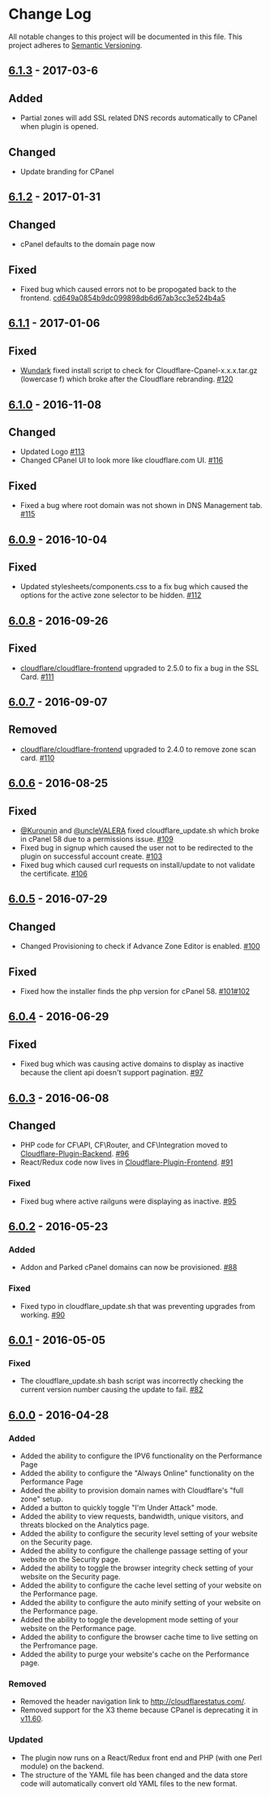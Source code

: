 # Change Log
All notable changes to this project will be documented in this file.
This project adheres to [Semantic Versioning](http://semver.org/).

## [6.1.3](#6.1.3) - 2017-03-6

## Added
- Partial zones will add SSL related DNS records automatically to CPanel when plugin is opened.

## Changed
- Update branding for CPanel

## [6.1.2](#6.1.2) - 2017-01-31

## Changed
- cPanel defaults to the domain page now

## Fixed
- Fixed bug which caused errors not to be propogated back to the frontend. [cd649a0854b9dc099898db6d67ab3cc3e524b4a5](https://github.com/cloudflare/Cloudflare-CPanel/commit/cd649a0854b9dc099898db6d67ab3cc3e524b4a5)

## [6.1.1](#6.1.1) - 2017-01-06

## Fixed
- [Wundark](https://github.com/Wundark) fixed install script to check for Cloudflare-Cpanel-x.x.x.tar.gz (lowercase f) which broke after the Cloudflare rebranding. [#120](https://github.com/cloudflare/Cloudflare-CPanel/pull/120)

## [6.1.0](#6.1.0) - 2016-11-08

## Changed
- Updated Logo [#113](https://github.com/cloudflare/Cloudflare-CPanel/pull/113)
- Changed CPanel UI to look more like cloudflare.com UI. [#116](https://github.com/cloudflare/Cloudflare-CPanel/pull/116)

## Fixed
- Fixed a bug where root domain was not shown in DNS Management tab. [#115](https://github.com/cloudflare/Cloudflare-CPanel/pull/115)

## [6.0.9](#6.0.9) - 2016-10-04

## Fixed
- Updated stylesheets/components.css to a fix bug which caused the options for the active zone selector to be hidden. [#112](https://github.com/cloudflare/Cloudflare-CPanel/pull/112)

## [6.0.8](#6.0.8) - 2016-09-26

## Fixed
- [cloudflare/cloudflare-frontend](https://github.com/cloudflare/Cloudflare-Frontend) upgraded to 2.5.0 to fix a bug in the SSL Card. [#111](https://github.com/cloudflare/Cloudflare-CPanel/pull/111)

## [6.0.7](#6.0.7) - 2016-09-07

## Removed
- [cloudflare/cloudflare-frontend](https://github.com/cloudflare/Cloudflare-Frontend) upgraded to 2.4.0 to remove zone scan card. [#110](https://github.com/cloudflare/Cloudflare-CPanel/pull/110)

## [6.0.6](#6.0.6) - 2016-08-25

## Fixed
- [@Kurounin](https://github.com/Kurounin) and [@uncleVALERA](https://github.com/uncleVALERA) fixed cloudflare_update.sh which broke in cPanel 58 due to a permissions issue. [#109](https://github.com/cloudflare/Cloudflare-CPanel/pull/109)
- Fixed bug in signup which caused the user not to be redirected to the plugin on successful account create. [#103](https://github.com/cloudflare/Cloudflare-CPanel/pull/103)
- Fixed bug which caused curl requests on install/update to not validate the certificate. [#106](https://github.com/cloudflare/Cloudflare-CPanel/pull/106)

## [6.0.5](#6.0.5) - 2016-07-29
## Changed
- Changed Provisioning to check if Advance Zone Editor is enabled. [#100](https://github.com/cloudflare/Cloudflare-CPanel/pull/100)

## Fixed  
- Fixed how the installer finds the php version for cPanel 58. [#101](https://github.com/cloudflare/Cloudflare-CPanel/pull/101)[#102](https://github.com/cloudflare/Cloudflare-CPanel/pull/102)


## [6.0.4](#6.0.4) - 2016-06-29
## Fixed
- Fixed bug which was causing active domains to display as inactive because the client api doesn't support pagination. [#97](https://github.com/cloudflare/Cloudflare-CPanel/pull/97)

## [6.0.3](#6.0.3) - 2016-06-08
## Changed
- PHP code for CF\API, CF\Router, and CF\Integration moved to [Cloudflare-Plugin-Backend](https://github.com/cloudflare/Cloudflare-Plugin-Backend). [#96](https://github.com/cloudflare/Cloudflare-CPanel/pull/96)
- React/Redux code now lives in [Cloudflare-Plugin-Frontend](https://github.com/cloudflare/Cloudflare-Frontend). [#91](https://github.com/cloudflare/Cloudflare-CPanel/pull/91)

### Fixed
- Fixed bug where active railguns were displaying as inactive. [#95](https://github.com/cloudflare/Cloudflare-CPanel/pull/95)

## [6.0.2](#6.0.2) - 2016-05-23
### Added
- Addon and Parked cPanel domains can now be provisioned. [#88](https://github.com/cloudflare/Cloudflare-CPanel/pull/88)

### Fixed
- Fixed typo in cloudflare_update.sh that was preventing upgrades from working.  [#90](https://github.com/cloudflare/Cloudflare-CPanel/pull/90)

## [6.0.1](#6.0.1) - 2016-05-05
### Fixed
- The cloudflare_update.sh bash script was incorrectly checking the current version number causing the update to fail. [#82](https://github.com/cloudflare/Cloudflare-CPanel/pull/82)

## [6.0.0](#6.0.0) - 2016-04-28
### Added
- Added the ability to configure the IPV6 functionality on the Performance Page
- Added the ability to configure the "Always Online" functionality on the Performance Page
- Added the ability to provision domain names with Cloudflare's "full zone" setup.
- Added a button to quickly toggle "I'm Under Attack" mode.
- Added the ability to view requests, bandwidth, unique visitors, and threats blocked on the Analytics page.
- Added the ability to configure the security level setting of your website on the Security page.
- Added the ability to configure the challenge passage setting of your website on the Security page.
- Added the ability to toggle the browser integrity check setting of your website on the Security page.
- Added the ability to configure the cache level setting of your website on the Performance page.
- Added the ability to configure the auto minify setting of your website on the Performance page.
- Added the ability to toggle the development mode setting of your website on the Performance page.
- Added the ability to configure the browser cache time to live setting on the Perfromance page.
- Added the ability to purge your website's cache on the Performance page.

### Removed
- Removed the header navigation link to http://cloudflarestatus.com/.
- Removed support for the X3 theme because CPanel is deprecating it in [v11.60](https://blog.cpanel.com/its-time-to-say-goodbye-to-x3/).

### Updated
- The plugin now runs on a React/Redux front end and PHP (with one Perl module) on the backend.
- The structure of the YAML file has been changed and the data store code will automatically convert old YAML files to the new format.
